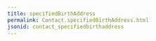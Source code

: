 ```yaml
---
title: specifiedBirthAddress
permalink: Contact.specifiedBirthAddress.html
jsonid: contact_specifiedbirthaddress
---
```


